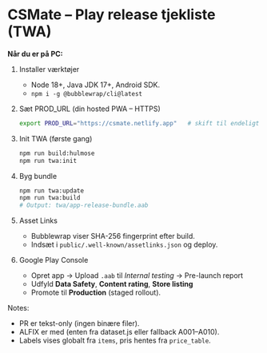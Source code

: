 # CSMate – Play release tjekliste (TWA)

**Når du er på PC:**

1) Installer værktøjer  
   - Node 18+, Java JDK 17+, Android SDK.  
   - `npm i -g @bubblewrap/cli@latest`

2) Sæt PROD_URL (din hosted PWA – HTTPS)  
   ```bash
   export PROD_URL="https://csmate.netlify.app"   # skift til endeligt domæne
   ```

3) Init TWA (første gang)  
   ```bash
   npm run build:hulmose
   npm run twa:init
   ```

4) Byg bundle  
   ```bash
   npm run twa:update
   npm run twa:build
   # Output: twa/app-release-bundle.aab
   ```

5) Asset Links  
   - Bubblewrap viser SHA-256 fingerprint efter build.  
   - Indsæt i `public/.well-known/assetlinks.json` og deploy.  

6) Google Play Console  
   - Opret app → Upload `.aab` til *Internal testing* → Pre-launch report  
   - Udfyld **Data Safety**, **Content rating**, **Store listing**  
   - Promote til **Production** (staged rollout).

Notes:  
- PR er tekst-only (ingen binære filer).  
- ALFIX er med (enten fra dataset.js eller fallback A001–A010).  
- Labels vises globalt fra `items`, pris hentes fra `price_table`.
